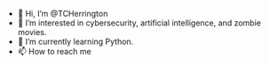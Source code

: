 - 👋 Hi, I’m @TCHerrington
- 👀 I’m interested in cybersecurity, artificial intelligence, and zombie movies.
- 🌱 I’m currently learning Python.
- 📫 How to reach me

<!---
TCHerrington/TCHerrington is a ✨ special ✨ repository because its `README.md` (this file) appears on your GitHub profile.
You can click the Preview link to take a look at your changes.
--->
